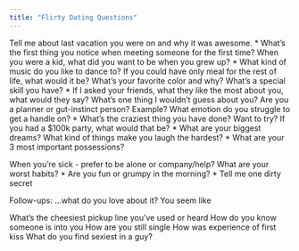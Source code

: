 ```yaml
---
title: "Flirty Dating Questions"
---
```


Tell me about last vacation you were on and why it was awesome. *
What’s the first thing you notice when meeting someone for the first time?
When you were a kid, what did you want to be when you grew up? *
What kind of music do you like to dance to? 
If you could have only meal for the rest of life, what would it be?
What’s your favorite color and why?
What’s a special skill you have? *
If I asked your friends, what they like the most about you, what would they say?
What’s one thing I wouldn’t guess about you?
Are you a planner or gut-instinct person? Example?
What emotion do you struggle to get a handle on? *
What’s the craziest thing you have done? Want to try?
If you had a $100k party, what would that be? *
What are your biggest dreams?
What kind of things make you laugh the hardest? *
What are your 3 most important possessions?


When you’re sick - prefer to be alone or company/help?
What are your worst habits? *
Are you fun or grumpy in the morning? *
Tell me one dirty secret 

Follow-ups:
...what do you love about it?
You seem like <x>


What’s the cheesiest pickup line you’ve used or heard
How do you know someone is into you
How are you still single
How was experience of first kiss
What do you find sexiest in a guy?
